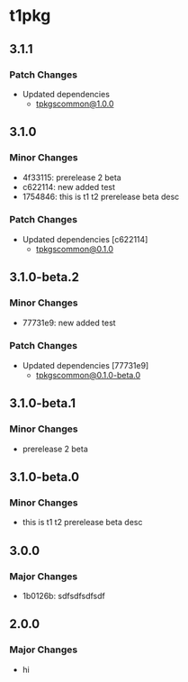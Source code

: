 # t1pkg

## 3.1.1

### Patch Changes

- Updated dependencies
  - tpkgscommon@1.0.0

## 3.1.0

### Minor Changes

- 4f33115: prerelease 2 beta
- c622114: new added test
- 1754846: this is t1 t2 prerelease beta desc

### Patch Changes

- Updated dependencies [c622114]
  - tpkgscommon@0.1.0

## 3.1.0-beta.2

### Minor Changes

- 77731e9: new added test

### Patch Changes

- Updated dependencies [77731e9]
  - tpkgscommon@0.1.0-beta.0

## 3.1.0-beta.1

### Minor Changes

- prerelease 2 beta

## 3.1.0-beta.0

### Minor Changes

- this is t1 t2 prerelease beta desc

## 3.0.0

### Major Changes

- 1b0126b: sdfsdfsdfsdf

## 2.0.0

### Major Changes

- hi
